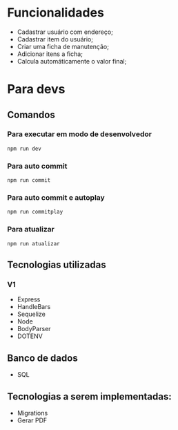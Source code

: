 # Funcionalidades
  - Cadastrar usuário com endereço;
  - Cadastrar item do usuário;
  - Criar uma ficha de manutenção;
  - Adicionar itens a ficha;
  - Calcula automáticamente o valor final;

# Para devs
  ## Comandos
   ### Para executar em modo de desenvolvedor 
    npm run dev
   ### Para auto commit 
    npm run commit 
   ### Para auto commit e autoplay
    npm run commitplay
   ### Para atualizar 
    npm run atualizar 
  
## Tecnologias utilizadas
 ### V1
  - Express
  - HandleBars
  - Sequelize 
  - Node
  - BodyParser
  - DOTENV
## Banco de dados 
  - SQL

## Tecnologias a serem implementadas:
  - Migrations
  - Gerar PDF
